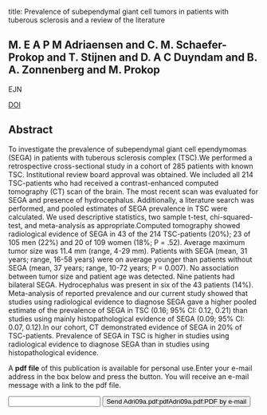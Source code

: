 title: Prevalence of subependymal giant cell tumors in patients with tuberous sclerosis and a review of the literature

## M. E A P M Adriaensen and C. M. Schaefer-Prokop and T. Stijnen and D. A C Duyndam and B. A. Zonnenberg and M. Prokop
EJN

<a href="https://doi.org/10.1111/j.1468-1331.2009.02567.x">DOI</a>

## Abstract
To investigate the prevalence of subependymal giant cell ependymomas (SEGA) in patients with tuberous sclerosis complex (TSC).We performed a retrospective cross-sectional study in a cohort of 285 patients with known TSC. Institutional review board approval was obtained. We included all 214 TSC-patients who had received a contrast-enhanced computed tomography (CT) scan of the brain. The most recent scan was evaluated for SEGA and presence of hydrocephalus. Additionally, a literature search was performed, and pooled estimates of SEGA prevalence in TSC were calculated. We used descriptive statistics, two sample t-test, chi-squared-test, and meta-analysis as appropriate.Computed tomography showed radiological evidence of SEGA in 43 of the 214 TSC-patients (20%); 23 of 105 men (22%) and 20 of 109 women (18%; P = .52). Average maximum tumor size was 11.4 mm (range, 4-29 mm). Patients with SEGA (mean, 31 years; range, 16-58 years) were on average younger than patients without SEGA (mean, 37 years; range, 10-72 years; P = 0.007). No association between tumor size and patient age was detected. Nine patients had bilateral SEGA. Hydrocephalus was present in six of the 43 patients (14%). Meta-analysis of reported prevalence and our current study showed that studies using radiological evidence to diagnose SEGA gave a higher pooled estimate of the prevalence of SEGA in TSC (0.16; 95% CI: 0.12, 0.21) than studies using mainly histopathological evidence of SEGA (0.09; 95% CI: 0.07, 0.12).In our cohort, CT demonstrated evidence of SEGA in 20% of TSC-patients. Prevalence of SEGA in TSC is higher in studies using radiological evidence to diagnose SEGA than in studies using histopathological evidence.

A <b>pdf file</b> of this publication is available for personal use.Enter your e-mail address in the box below and press the button. You will receive an e-mail message with a link to the pdf file.
<form action="sender.php">  <input type="text" name="email">  <input type="submit" value="Send Adri09a.pdf:pdfAdri09a.pdf:PDF by e-mail"></form>